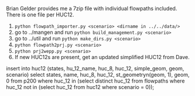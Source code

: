 
Brian Gelder provides me a 7zip file with individual flowpaths included.  There
is one file per HUC12.

1. `python flowpath_importer.py <scenario> <dirname in ../../data/>`
2. go to ../mangen and run `python build_management.py <scenario>`
3. go to ../util and run `python make_dirs.py <scenario>`
4. `python flowpath2prj.py <scenario>`
5. `python prj2wepp.py <scenario>`
6. If new HUC12s are present, get an updated simplified HUC12 from Dave.

 insert into huc12
 (states, hu_12_name, huc_8, huc_12, simple_geom, geom, scenario)
 select states, name, huc_8, huc_12, st_geometryn(geom, 1),
 geom, 0 from p200 where huc_12 in
 	(select distinct huc_12 from flowpaths where huc_12 not in
 		(select huc_12 from huc12 where scenario = 0));